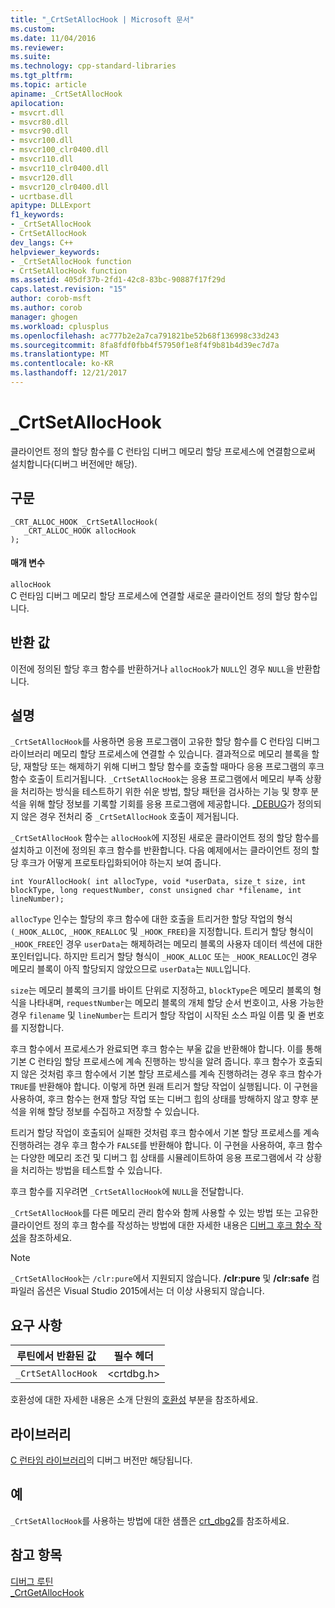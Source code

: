 ```yaml
---
title: "_CrtSetAllocHook | Microsoft 문서"
ms.custom: 
ms.date: 11/04/2016
ms.reviewer: 
ms.suite: 
ms.technology: cpp-standard-libraries
ms.tgt_pltfrm: 
ms.topic: article
apiname: _CrtSetAllocHook
apilocation:
- msvcrt.dll
- msvcr80.dll
- msvcr90.dll
- msvcr100.dll
- msvcr100_clr0400.dll
- msvcr110.dll
- msvcr110_clr0400.dll
- msvcr120.dll
- msvcr120_clr0400.dll
- ucrtbase.dll
apitype: DLLExport
f1_keywords:
- _CrtSetAllocHook
- CrtSetAllocHook
dev_langs: C++
helpviewer_keywords:
- _CrtSetAllocHook function
- CrtSetAllocHook function
ms.assetid: 405df37b-2fd1-42c8-83bc-90887f17f29d
caps.latest.revision: "15"
author: corob-msft
ms.author: corob
manager: ghogen
ms.workload: cplusplus
ms.openlocfilehash: ac777b2e2a7ca791821be52b68f136998c33d243
ms.sourcegitcommit: 8fa8fdf0fbb4f57950f1e8f4f9b81b4d39ec7d7a
ms.translationtype: MT
ms.contentlocale: ko-KR
ms.lasthandoff: 12/21/2017
---
```

# <a name="crtsetallochook"></a>_CrtSetAllocHook
클라이언트 정의 할당 함수를 C 런타임 디버그 메모리 할당 프로세스에 연결함으로써 설치합니다(디버그 버전에만 해당).  
  
## <a name="syntax"></a>구문  
  
```  
_CRT_ALLOC_HOOK _CrtSetAllocHook(  
   _CRT_ALLOC_HOOK allocHook   
);  
```  
  
#### <a name="parameters"></a>매개 변수  
 `allocHook`  
 C 런타임 디버그 메모리 할당 프로세스에 연결할 새로운 클라이언트 정의 할당 함수입니다.  
  
## <a name="return-value"></a>반환 값  
 이전에 정의된 할당 후크 함수를 반환하거나 `allocHook`가 `NULL`인 경우 `NULL`을 반환합니다.  
  
## <a name="remarks"></a>설명  
 `_CrtSetAllocHook`를 사용하면 응용 프로그램이 고유한 할당 함수를 C 런타임 디버그 라이브러리 메모리 할당 프로세스에 연결할 수 있습니다. 결과적으로 메모리 블록을 할당, 재할당 또는 해제하기 위해 디버그 할당 함수를 호출할 때마다 응용 프로그램의 후크 함수 호출이 트리거됩니다. `_CrtSetAllocHook`는 응용 프로그램에서 메모리 부족 상황을 처리하는 방식을 테스트하기 위한 쉬운 방법, 할당 패턴을 검사하는 기능 및 향후 분석을 위해 할당 정보를 기록할 기회를 응용 프로그램에 제공합니다. [_DEBUG](../../c-runtime-library/debug.md)가 정의되지 않은 경우 전처리 중 `_CrtSetAllocHook` 호출이 제거됩니다.  
  
 `_CrtSetAllocHook` 함수는 `allocHook`에 지정된 새로운 클라이언트 정의 할당 함수를 설치하고 이전에 정의된 후크 함수를 반환합니다. 다음 예제에서는 클라이언트 정의 할당 후크가 어떻게 프로토타입화되어야 하는지 보여 줍니다.  
  
```  
int YourAllocHook( int allocType, void *userData, size_t size, int   
blockType, long requestNumber, const unsigned char *filename, int   
lineNumber);  
```  
  
 `allocType` 인수는 할당의 후크 함수에 대한 호출을 트리거한 할당 작업의 형식`(_HOOK_ALLOC`, `_HOOK_REALLOC` 및 `_HOOK_FREE`)을 지정합니다. 트리거 할당 형식이 `_HOOK_FREE`인 경우 `userData`는 해제하려는 메모리 블록의 사용자 데이터 섹션에 대한 포인터입니다. 하지만 트리거 할당 형식이 `_HOOK_ALLOC` 또는 `_HOOK_REALLOC`인 경우 메모리 블록이 아직 할당되지 않았으므로 `userData`는 `NULL`입니다.  
  
 `size`는 메모리 블록의 크기를 바이트 단위로 지정하고, `blockType`은 메모리 블록의 형식을 나타내며, `requestNumber`는 메모리 블록의 개체 할당 순서 번호이고, 사용 가능한 경우 `filename` 및 `lineNumber`는 트리거 할당 작업이 시작된 소스 파일 이름 및 줄 번호를 지정합니다.  
  
 후크 함수에서 프로세스가 완료되면 후크 함수는 부울 값을 반환해야 합니다. 이를 통해 기본 C 런타임 할당 프로세스에 계속 진행하는 방식을 알려 줍니다. 후크 함수가 호출되지 않은 것처럼 후크 함수에서 기본 할당 프로세스를 계속 진행하려는 경우 후크 함수가 `TRUE`를 반환해야 합니다. 이렇게 하면 원래 트리거 할당 작업이 실행됩니다. 이 구현을 사용하여, 후크 함수는 현재 할당 작업 또는 디버그 힙의 상태를 방해하지 않고 향후 분석을 위해 할당 정보를 수집하고 저장할 수 있습니다.  
  
 트리거 할당 작업이 호출되어 실패한 것처럼 후크 함수에서 기본 할당 프로세스를 계속 진행하려는 경우 후크 함수가 `FALSE`를 반환해야 합니다. 이 구현을 사용하여, 후크 함수는 다양한 메모리 조건 및 디버그 힙 상태를 시뮬레이트하여 응용 프로그램에서 각 상황을 처리하는 방법을 테스트할 수 있습니다.  
  
 후크 함수를 지우려면 `_CrtSetAllocHook`에 `NULL`을 전달합니다.  
  
 `_CrtSetAllocHook`를 다른 메모리 관리 함수와 함께 사용할 수 있는 방법 또는 고유한 클라이언트 정의 후크 함수를 작성하는 방법에 대한 자세한 내용은 [디버그 후크 함수 작성](/visualstudio/debugger/debug-hook-function-writing)을 참조하세요.  
  
> [!NOTE]
>  `_CrtSetAllocHook`는 `/clr:pure`에서 지원되지 않습니다. **/clr:pure** 및 **/clr:safe** 컴파일러 옵션은 Visual Studio 2015에서는 더 이상 사용되지 않습니다.  
  
## <a name="requirements"></a>요구 사항  
  
|루틴에서 반환된 값|필수 헤더|  
|-------------|---------------------|  
|`_CrtSetAllocHook`|\<crtdbg.h>|  
  
 호환성에 대한 자세한 내용은 소개 단원의 [호환성](../../c-runtime-library/compatibility.md) 부분을 참조하세요.  
  
## <a name="libraries"></a>라이브러리  
 [C 런타임 라이브러리](../../c-runtime-library/crt-library-features.md)의 디버그 버전만 해당됩니다.  
  
## <a name="example"></a>예  
 `_CrtSetAllocHook`를 사용하는 방법에 대한 샘플은 [crt_dbg2](http://msdn.microsoft.com/en-us/21e1346a-6a17-4f57-b275-c76813089167)를 참조하세요.  
  
## <a name="see-also"></a>참고 항목  
 [디버그 루틴](../../c-runtime-library/debug-routines.md)   
 [_CrtGetAllocHook](../../c-runtime-library/reference/crtgetallochook.md)